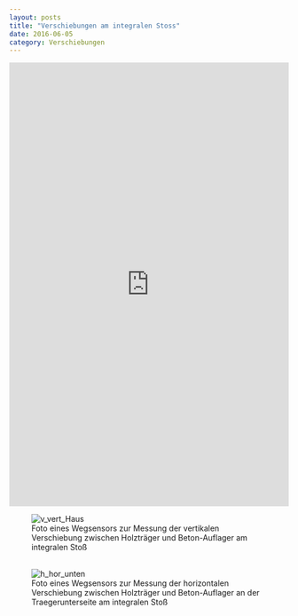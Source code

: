 ```yaml
---
layout: posts
title: "Verschiebungen am integralen Stoss"
date: 2016-06-05
category: Verschiebungen
---
```



<iframe width="100%" height="800" frameborder="0" scrolling="no" src="https://plot.ly/~AbteilungHolz/49.embed"></iframe>

<p style="text-align: left;">

<figure>
<img src="../images/foto_vertikale_Verschiebung.JPG" alt="v_vert_Haus">
<figcaption>
Foto eines Wegsensors zur Messung der vertikalen Verschiebung zwischen Holztr&auml;ger und Beton-Auflager am integralen Sto&szlig;<br><br>
</figcaption>
</figure>


<figure>
<img src="../images/foto_horizontale_Verschiebung_unten.JPG" alt="h_hor_unten"><br>
<figcaption>
Foto eines Wegsensors zur Messung der horizontalen Verschiebung zwischen Holztr&auml;ger und Beton-Auflager an der Traegerunterseite am integralen Sto&szlig; 
</figcaption>
</figure>

</p>
